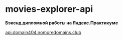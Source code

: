 # movies-explorer-api

**Бэкенд дипломной работы на Яндекс.Практикуме**

[api.domain404.nomoredomains.club](api.domain404.nomoredomains.club)
